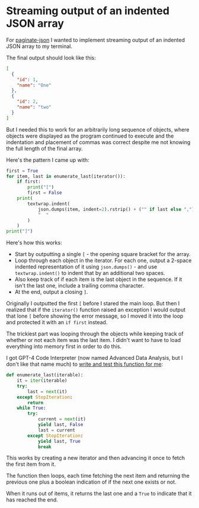 # Streaming output of an indented JSON array

For [paginate-json]() I wanted to implement streaming output of an indented JSON array to my terminal.

The final output should look like this:
```json
[
  {
    "id": 1,
    "name": "One"
  },
  {
    "id": 2,
    "name": "two"
  }
]
```
But I needed this to work for an arbitrarily long sequence of objects, where objects were displayed as the program continued to execute and the indentation and placement of commas was correct despite me not knowing the full length of the final array.

Here's the pattern I came up with:

```python
first = True
for item, last in enumerate_last(iterator()):
    if first:
        print("[")
        first = False
    print(
        textwrap.indent(
            json.dumps(item, indent=2).rstrip() + ("" if last else ","),
            "  "
        )
    )
print("]")
```
Here's how this works:

- Start by outputting a single `[` - the opening square bracket for the array.
- Loop through each object in the iterator. For each one, output a 2-space indented representation of it using `json.dumps()` - and use `textwrap.indent()` to indent that by an additional two spaces.
- Also keep track of if each item is the last object in the sequence. If it isn't the last one, include a trailing comma character.
- At the end, output a closing `]`.

Originally I outputted the first `[` before I stared the main loop. But then I realized that if the `iterator()` function raised an exception I would output that lone `[` before showing the error message, so I moved it into the loop and protected it with an `if first` instead.

The trickiest part was looping through the objects while keeping track of whether or not each item was the last item. I didn't want to have to load everything into memory first in order to do this.

I got GPT-4 Code Interpreter (now named Advanced Data Analysis, but I don't like that name much) to [write and test this function for me](https://chat.openai.com/share/83c1cac0-0e53-4e24-bebb-1c5437da2f31):

```python
def enumerate_last(iterable):
    it = iter(iterable)
    try:
        last = next(it)
    except StopIteration:
        return
    while True:
        try:
            current = next(it)
            yield last, False
            last = current
        except StopIteration:
            yield last, True
            break
```
This works by creating a new iterator and then advancing it once to fetch the first item from it.

The function then loops, each time fetching the next item and returning the previous one plus a boolean indication of if the next one exists or not.

When it runs out of items, it returns the last one and a `True` to indicate that it has reached the end.

